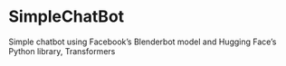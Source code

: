 # SimpleChatBot
Simple chatbot using Facebook’s Blenderbot model and Hugging Face’s Python library, Transformers
